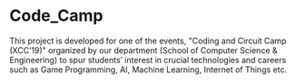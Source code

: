 # Code_Camp
This project is developed for one of the events, "Coding and Circuit Camp (XCC’19)" organized by our department (School of Computer Science & Engineering) to spur students’ interest in crucial technologies and careers such as Game Programming, AI, Machine Learning, Internet of Things etc.
